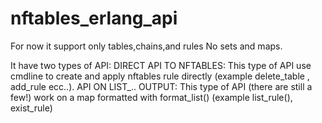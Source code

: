 # nftables_erlang_api

For now it support only tables,chains,and rules
No sets and maps.

It have two types of API:
	DIRECT API TO NFTABLES: This type of API use cmdline to create and apply nftables rule directly (example delete_table , add_rule ecc..).
	API ON LIST_.. OUTPUT: This type of API (there are still a few!) work on a map formatted with format_list() (example list_rule(), exist_rule)
